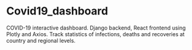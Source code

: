 # Covid19_dashboard
COVID-19 interactive dashboard. Django backend, React frontend using Plotly and Axios. Track statistics of infections, deaths and recoveries at country and regional levels.
